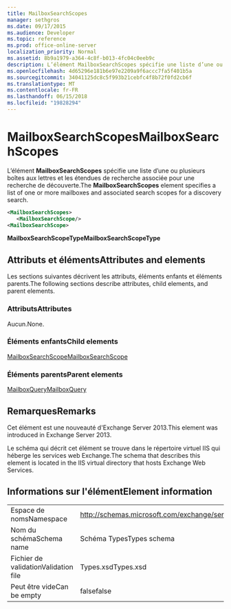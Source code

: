 ```yaml
---
title: MailboxSearchScopes
manager: sethgros
ms.date: 09/17/2015
ms.audience: Developer
ms.topic: reference
ms.prod: office-online-server
localization_priority: Normal
ms.assetid: 8b9a1979-a364-4c8f-b013-4fc04c0eeb9c
description: L’élément MailboxSearchScopes spécifie une liste d’une ou plusieurs boîtes aux lettres et les étendues de recherche associée pour une recherche de découverte.
ms.openlocfilehash: 4d65296e181b6e97e2209a9f6accc7fa5f401b5a
ms.sourcegitcommit: 34041125dc8c5f993b21cebfc4f8b72f0fd2cb6f
ms.translationtype: MT
ms.contentlocale: fr-FR
ms.lasthandoff: 06/15/2018
ms.locfileid: "19828294"
---
```

# <a name="mailboxsearchscopes"></a><span data-ttu-id="de1e1-103">MailboxSearchScopes</span><span class="sxs-lookup"><span data-stu-id="de1e1-103">MailboxSearchScopes</span></span>

<span data-ttu-id="de1e1-104">L’élément **MailboxSearchScopes** spécifie une liste d’une ou plusieurs boîtes aux lettres et les étendues de recherche associée pour une recherche de découverte.</span><span class="sxs-lookup"><span data-stu-id="de1e1-104">The **MailboxSearchScopes** element specifies a list of one or more mailboxes and associated search scopes for a discovery search.</span></span> 
  
```XML
<MailboxSearchScopes>
   <MailboxSearchScope/>
<MailboxSearchScope>
```

<span data-ttu-id="de1e1-105">**MailboxSearchScopeType**</span><span class="sxs-lookup"><span data-stu-id="de1e1-105">**MailboxSearchScopeType**</span></span>

## <a name="attributes-and-elements"></a><span data-ttu-id="de1e1-106">Attributs et éléments</span><span class="sxs-lookup"><span data-stu-id="de1e1-106">Attributes and elements</span></span>

<span data-ttu-id="de1e1-107">Les sections suivantes décrivent les attributs, éléments enfants et éléments parents.</span><span class="sxs-lookup"><span data-stu-id="de1e1-107">The following sections describe attributes, child elements, and parent elements.</span></span>
  
### <a name="attributes"></a><span data-ttu-id="de1e1-108">Attributs</span><span class="sxs-lookup"><span data-stu-id="de1e1-108">Attributes</span></span>

<span data-ttu-id="de1e1-109">Aucun.</span><span class="sxs-lookup"><span data-stu-id="de1e1-109">None.</span></span>
  
### <a name="child-elements"></a><span data-ttu-id="de1e1-110">Éléments enfants</span><span class="sxs-lookup"><span data-stu-id="de1e1-110">Child elements</span></span>

[<span data-ttu-id="de1e1-111">MailboxSearchScope</span><span class="sxs-lookup"><span data-stu-id="de1e1-111">MailboxSearchScope</span></span>](mailboxsearchscope.md)
  
### <a name="parent-elements"></a><span data-ttu-id="de1e1-112">Éléments parents</span><span class="sxs-lookup"><span data-stu-id="de1e1-112">Parent elements</span></span>

[<span data-ttu-id="de1e1-113">MailboxQuery</span><span class="sxs-lookup"><span data-stu-id="de1e1-113">MailboxQuery</span></span>](mailboxquery.md)
  
## <a name="remarks"></a><span data-ttu-id="de1e1-114">Remarques</span><span class="sxs-lookup"><span data-stu-id="de1e1-114">Remarks</span></span>

<span data-ttu-id="de1e1-115">Cet élément est une nouveauté d'Exchange Server 2013.</span><span class="sxs-lookup"><span data-stu-id="de1e1-115">This element was introduced in Exchange Server 2013.</span></span>
  
<span data-ttu-id="de1e1-116">Le schéma qui décrit cet élément se trouve dans le répertoire virtuel IIS qui héberge les services web Exchange.</span><span class="sxs-lookup"><span data-stu-id="de1e1-116">The schema that describes this element is located in the IIS virtual directory that hosts Exchange Web Services.</span></span>
  
## <a name="element-information"></a><span data-ttu-id="de1e1-117">Informations sur l'élément</span><span class="sxs-lookup"><span data-stu-id="de1e1-117">Element information</span></span>

|||
|:-----|:-----|
|<span data-ttu-id="de1e1-118">Espace de noms</span><span class="sxs-lookup"><span data-stu-id="de1e1-118">Namespace</span></span>  <br/> |http://schemas.microsoft.com/exchange/services/2006/types  <br/> |
|<span data-ttu-id="de1e1-119">Nom du schéma</span><span class="sxs-lookup"><span data-stu-id="de1e1-119">Schema name</span></span>  <br/> |<span data-ttu-id="de1e1-120">Schéma Types</span><span class="sxs-lookup"><span data-stu-id="de1e1-120">Types schema</span></span>  <br/> |
|<span data-ttu-id="de1e1-121">Fichier de validation</span><span class="sxs-lookup"><span data-stu-id="de1e1-121">Validation file</span></span>  <br/> |<span data-ttu-id="de1e1-122">Types.xsd</span><span class="sxs-lookup"><span data-stu-id="de1e1-122">Types.xsd</span></span>  <br/> |
|<span data-ttu-id="de1e1-123">Peut être vide</span><span class="sxs-lookup"><span data-stu-id="de1e1-123">Can be empty</span></span>  <br/> |<span data-ttu-id="de1e1-124">false</span><span class="sxs-lookup"><span data-stu-id="de1e1-124">false</span></span>  <br/> |
   

